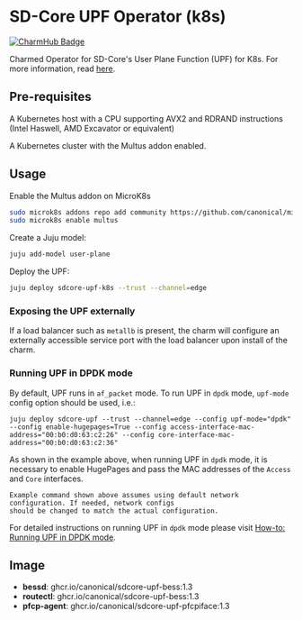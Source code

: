 # SD-Core UPF Operator (k8s)
[![CharmHub Badge](https://charmhub.io/sdcore-upf-k8s/badge.svg)](https://charmhub.io/sdcore-upf-k8s)

Charmed Operator for SD-Core's User Plane Function (UPF) for K8s. For more information, read [here](https://github.com/omec-project/upf).

## Pre-requisites

A Kubernetes host with a CPU supporting AVX2 and RDRAND instructions (Intel Haswell, AMD Excavator or equivalent)

A Kubernetes cluster with the Multus addon enabled.

## Usage

Enable the Multus addon on MicroK8s

```bash
sudo microk8s addons repo add community https://github.com/canonical/microk8s-community-addons --reference feat/strict-fix-multus
sudo microk8s enable multus
```

Create a Juju model:

```bash
juju add-model user-plane
```

Deploy the UPF:

```bash
juju deploy sdcore-upf-k8s --trust --channel=edge
```

### Exposing the UPF externally

If a load balancer such as `metallb` is present, the charm will configure an externally accessible 
service port with the load balancer upon install of the charm.

### Running UPF in DPDK mode

By default, UPF runs in `af_packet` mode. To run UPF in `dpdk` mode, `upf-mode` config option 
should be used, i.e.:

```shell
juju deploy sdcore-upf --trust --channel=edge --config upf-mode="dpdk" --config enable-hugepages=True --config access-interface-mac-address="00:b0:d0:63:c2:26" --config core-interface-mac-address="00:b0:d0:63:c2:36"
```

As shown in the example above, when running UPF in `dpdk` mode, it is necessary to enable
HugePages and pass the MAC addresses of the `Access` and `Core` interfaces.

```{note}
Example command shown above assumes using default network configuration. If needed, network configs
should be changed to match the actual configuration.
```

For detailed instructions on running UPF in `dpdk` mode please visit 
[How-to: Running UPF in DPDK mode](https://canonical-charmed-5g.readthedocs-hosted.com/en/latest/how-to/running_upf_in_dpdk_mode/).

## Image

- **bessd**: ghcr.io/canonical/sdcore-upf-bess:1.3
- **routectl**: ghcr.io/canonical/sdcore-upf-bess:1.3
- **pfcp-agent**: ghcr.io/canonical/sdcore-upf-pfcpiface:1.3

